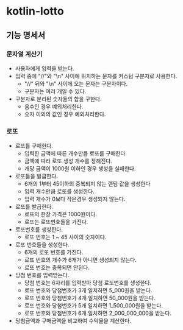 
# kotlin-lotto

## 기능 명세서

### 문자열 계산기
- 사용자에게 입력을 받는다.
- 입력 중에 "//"와 "\n" 사이에 위치하는 문자를 커스텀 구분자로 사용한다.
    - "//" 뒤와 "\n" 사이에 오는 문자는 구분자이다.
    - 구분자는 여러 개일 수 있다.
- 구분자로 분리된 숫자들의 합을 구한다.
    - 음수인 경우 예외처리한다.
    - 숫자 이외의 값인 경우 예외처리한다.


### 로또
- 로또를 구매한다.
    - 입력한 금액에 따른 개수만큼 로또를 구매한다.
    - 금액에 따라 로또 생성 개수를 정해진다.
    - 개당 금액이 1000원 이하인 경우 생성을 실패한다.
- 로또들을 발급한다.
    - 6개의 1부터 45이하의 중복되지 않는 랜덤 값을 생성한다
    - 입력 개수만큼 로또를 생성한다.
    - 입력 개수가 0보다 작은경우 생성되지 않는다.
- 로또를 발급한다.
    - 로또의 한장 가격은 1000원이다.
    - 로또는 로또번호들을 가진다.
- 로또번호를 생성한다. 
    - 로또 번호는 1 ~ 45 사이의 숫자이다.
- 로또 번호들을 생성한다.
    - 6개의 로또 번호를 가진다.
    - 로또 번호의 개수가 6개가 아니면 생성되지 않는다. 
    - 로또 번호는 중복되면 안된다.
- 당첨 번호를 입력받는다.
    - 당첨 번호는 6자리를 입력받아 당첨 로또번호를 생성한다.
    - 로또 번호와 당첨번호가 3개 일치하면 5_000원을 받는다.
    - 로또 번호와 당첨번호가 4개 일치하면 50_000원을 받는다.
    - 로또 번호와 당첨번호가 5개 일치하면 1_500_000원을 받는다.
    - 로또 번호와 당첨번호가 6개 일치하면 2_000_000_000을 받는다.
- 당첨금액과 구매금액을 비교하여 수익율을 계산한다.
